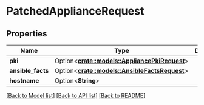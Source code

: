 # PatchedApplianceRequest

## Properties

Name | Type | Description | Notes
------------ | ------------- | ------------- | -------------
**pki** | Option<[**crate::models::AppliancePkiRequest**](AppliancePKIRequest.md)> |  | [optional]
**ansible_facts** | Option<[**crate::models::AnsibleFactsRequest**](AnsibleFactsRequest.md)> |  | [optional]
**hostname** | Option<**String**> |  | [optional]

[[Back to Model list]](../README.md#documentation-for-models) [[Back to API list]](../README.md#documentation-for-api-endpoints) [[Back to README]](../README.md)



